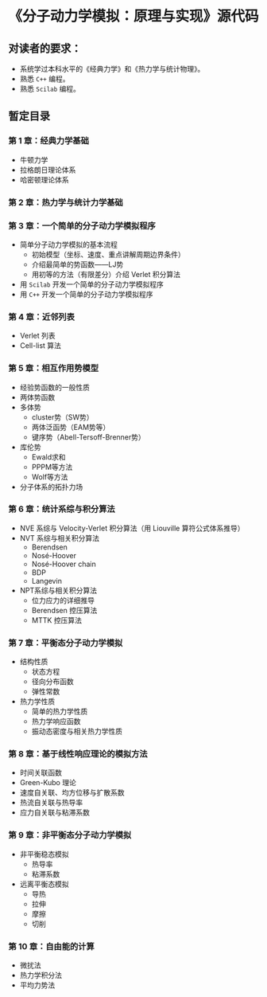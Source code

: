 # 《分子动力学模拟：原理与实现》源代码


## 对读者的要求：
* 系统学过本科水平的《经典力学》和《热力学与统计物理》。
* 熟悉 `C++` 编程。
* 熟悉 `Scilab` 编程。

## 暂定目录

### 第 1 章：经典力学基础
* 牛顿力学
* 拉格朗日理论体系
* 哈密顿理论体系

### 第 2 章：热力学与统计力学基础

### 第 3 章：一个简单的分子动力学模拟程序
* 简单分子动力学模拟的基本流程
  * 初始模型（坐标、速度、重点讲解周期边界条件）
  * 介绍最简单的势函数——LJ势
  * 用初等的方法（有限差分）介绍 Verlet 积分算法
* 用 `Scilab` 开发一个简单的分子动力学模拟程序
* 用 `C++` 开发一个简单的分子动力学模拟程序

### 第 4 章：近邻列表
* Verlet 列表
* Cell-list 算法

### 第 5 章：相互作用势模型
* 经验势函数的一般性质
* 两体势函数
* 多体势
    * cluster势（SW势）
    * 两体泛函势（EAM势等）
    * 键序势（Abell-Tersoff-Brenner势）
* 库伦势
  * Ewald求和
  * PPPM等方法
  * Wolf等方法
* 分子体系的拓扑力场

### 第 6 章：统计系综与积分算法
* NVE 系综与 Velocity-Verlet 积分算法（用 Liouville 算符公式体系推导）
* NVT 系综与相关积分算法
    * Berendsen
    * Nosé-Hoover
    * Nosé-Hoover chain
    * BDP
    * Langevin
* NPT系综与相关积分算法
    * 位力应力的详细推导
    * Berendsen 控压算法
    * MTTK 控压算法

### 第 7 章：平衡态分子动力学模拟
* 结构性质
    * 状态方程
    * 径向分布函数
    * 弹性常数
* 热力学性质
    * 简单的热力学性质
    * 热力学响应函数
    * 振动态密度与相关热力学性质

### 第 8 章：基于线性响应理论的模拟方法
* 时间关联函数
* Green-Kubo 理论
* 速度自关联、均方位移与扩散系数
* 热流自关联与热导率
* 应力自关联与粘滞系数

### 第 9 章：非平衡态分子动力学模拟
* 非平衡稳态模拟
    * 热导率
    * 粘滞系数
* 远离平衡态模拟
    * 导热
    * 拉伸
    * 摩擦
    * 切削

### 第 10 章：自由能的计算
* 微扰法
* 热力学积分法
* 平均力势法


